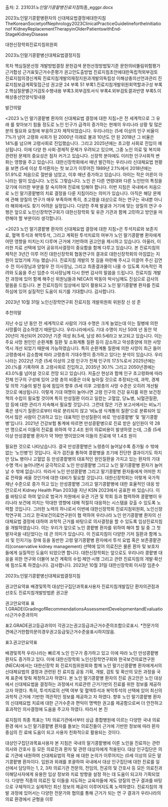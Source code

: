 <p>출처: 2. 231031<em>노인말기콩팥병진료지침</em>최종_eggpr.docx</p>

<p>2023노인말기콩팥병환자의
신대체요법결정에대한지침
TheKoreanSocietyofNephrology2023ClinicalPracticeGuidelinefortheInitiationof KidneyReplacementTherapyinOlderPatientswithEnd-StageKidneyDisease</p>

<p>대한신장학회진료지침위원회</p>

<p>2023노인말기콩팥병신대체요법결정지침</p>

<p>목차
핵심질문선정
개발방법결정
문헌검색
문헌선정방법및기준
문헌의비뚤림위험평가
근거합성
근거표및근거수준평가
권고안도출방법
진료지침초안에대한독립적외부검토
진료지침의갱신계획
진료지침개발의재정지원과개발의독립성
이해상충의선언과관리
진료지침보급계획및접근성
권고문 24
부록  51
부록1.진료지침개발위원회역할과구성 부록2.핵심질문별근거검토수행내용 부록3.외부검토서식 부록4.외부검토결과반영 부록5.이해상충선언양식및내용</p>

<p>발간의말</p>

<p>&lt;2023 노인 말기콩팥병 환자의 신대체요법 결정에 대한 지침&gt;은 전 세계적으로 그 유래 를 찾아보기 힘들 정도로 노인 인구가 급격히 증가하는 현재의 우리나라 상황 및 많은 분의 필요와 요청에 부응하고자 제작되었습니다. 우리나라는 (5세 이상의 인구 비율이 7%가 넘어 고령화 사회가 된 2000년 이래로 불과 10년도 안 된 2018년 그 비율은 14%를 넘으며 고령사회로 진입했습니다. 그리고 2025년에는 초고령 사회로 진입이 예상됩니다. 이에 다양 한 사회·경제적 문제가 우려되고 있으며, 그중 노인 의료 및 복지와 관련된 문제의 중요성은 점차 커가고 있습니다. 신장학 분야에도 이러한 인구사회적 변화는 영향을 주고 있습니다. 대한신장학회에서 매년 발간하는 우리나라 신대체요법 현황을 보면 (5세 이상 투석환자는 첫 보고가 이루어진 1989년 2.1%에서 2018년에는 51.9%로 처음으로 절반을 넘었고, 이후 매년 증가하고 있습니다. 아이는 작은 어른이 아니라는 말이 있습니다. 노인도 그렇습니다. 노인 은 다른 연령대와 다른 노인만의 특징을 갖기에 이러한 부분을 잘 숙지하여 진료에 임해야 합니다.
이번 지침은 국내에서 처음으로 노인 말기콩팥병의 치료 결정을 다룬 지침이라는 의미가 있습니다. 아직은 해당 문제에 관해 양질의 연구가 매우 부족하며 특히, 초고령을 대상으로 하는 연구는 국내뿐 아니라 해외에서도 찾기 어려운 실정입니다. 다양한 주제 발굴과 거기에 맞는 양질의 연구 수행은 앞으로 노인신장학연구회가 대한신장학회 및 유관 기관과 함께 고민하고 방안을 마련해야 할 부분이라 생각합니다.</p>

<p>&lt;2023 노인 말기콩팥병 환자의 신대체요법 결정에 대한 지침&gt;은 투석치료와 보존치료, 혈액 투석과 복막투석, 그리고 계획된 투석치료의 여부가 노인 말기콩팥병 환자에게 어떤 영향을 미치는지 다루며 근거에 기반하여 권고안을 제시하고 있습니다. 아울러, 이러한 치료 선택에 있어 공유의사결정이 중요함을 함께 다루고 있습니다. 본 진료지침의 제작은 3년간 이루 어진 대한신장학회 협동연구의 결과로 대한신장학회의 아낌없는 지원이 있었기에 가능 했습니다. 진료지침 개발의 첫 길을 마련해 주시고 이끌어 주신 김연수 전 이사장님과 양철우 전 이사장님, 그리고 최종결과물이 나올 수 있도록 지속적인 격려와 도움을 주신 임춘수 이사장님께 다시 한번 감사의 말씀을 드립니다. 진료지침 개발 전 과정에 있어 함께 해주신 위원님들과 NECA의 박동아 박사님께도 진심으로 감사의 말씀을 드립니다. 본 진료지침이 임상에서 많이 활용되고 노인 말기콩팥병 환자를 진료하심에 있어 실질적인 도움이 되기를 기대합니다. 감사합니다.</p>

<p>2023년 10월 31일
노인신장학연구회 진료지침 개발위원회 위원장
신 성 준</p>

<p>추천의말</p>

<p>지난 수십 년 동안 전 세계적으로 사람의 기대 수명은 크게 늘었는데 이는 질병에 의한 사망률이 감소하였기 때문입니다. 우리나라에서도 기대 수명이 지난 50여 년 동안 약 20년이 개선되어 2020년 기준 여성 8(.5세, 남성 80.5세라고 보고되고 있습니다. 이는 주요 사망 원인인 순환계통 질환 및 소화계통 질환 등이 감소하고 악성종양에 의한 사망 역시 개선 되었기 때문에 가능하였습니다. 특히 순환계통 질환에 의한 사망이 최근 들어 고령층에서 감소함에 따라 고령층의 기대수명이 증가하고 있다는 분석이 있습니다. 우리나라는 2022년 기준 (5세 이상의 고령 인구가 전체 인구의 17.5%로서 2025년에는 20.(%를 기록하여 초 고령사회로 진입하고, 2035년 30.1% 그리고 2050년경에는 43.0%를 넘어설 것으로 전망 되고 있습니다. 저출산 현상과 함께 인구 초고령화에 따라 전체 인구의 구성에 있어 고령 층의 비중은 더욱 높아질 것으로 추정되는데, 과학, 경제 및 의학 기술의 발전 등에 힘입어 향후 (5세 이후 고령층의 사망 수준은 오히려 개선될 것으로 예상됩니다. 이렇게 기대 여명이 늘어나면 고령 인구의 건강 유지를 위한 보건정책의 수립이 필요할 것이며 특히 만성질환 이라고 일컫는 고혈압, 당뇨병, 뇌혈관질환, 암 등에 대한 관리가 지속해서 필요할 것입니다. 그런데 많은 기관 보고서에서는 비뇨기 혹은 생식기 질환으로부터 따로 분리되지 않고 ‘비뇨생 식계통의 질환’으로 분류되어 있어서 많은 사람이 간과하고 있는 대표적인 만성질환이 바로 ‘만성콩팥병’ 및 ‘말기콩팥병’입니다. 2021년 건강보험 통계에 따르면 만성콩팥병으로 진료 받은 실인원이 약 28만 명으로서 이들의 진료를 위하여 약 2.4조 원의 의료비용이 발생하였 는데, 그중 (5세 이상 만성콩팥병 환자가 약 19만 명이었으며 이들의 진료에 약 1.4조 원이</p>

<p>필요한 것으로 나타났습니다. 결국 만성콩팥병은 노령층이 늘어날수록 증가될 수 밖에 없는 ‘노인병’인 것입니다. 국가 검진을 통하여 콩팥병을 조기에 진단한 결과이기도 하지만 당뇨 병이나 고혈압 등 만성콩팥병의 대표적인 원인질환을 가지고 있는 환자의 기대 수명 역시 늘어나면서 궁극적으로 노인 만성콩팥병 그리고 노인 말기콩팥병 환자가 늘어날 수 밖에 없습니다. 따라서 노인 만성콩팥병 그리고 말기콩팥병 환자들에게 어떠한 치료 전략을 세울 것인가에 대한 대비가 필요할 것입니다. 대한신장학회는 이렇게 국가적 재난 수준으로 증가 하고 있는 만성콩팥병 그리고 말기콩팥병에 대한 효율적인 대응 방안으로서 Kidney Health Plan 2033을 지난 KSN 2023에서 공표한 바 있습니다. 이를 바탕으로 하여 앞으로 범국가 차원에서 유관 기관 및 학회 등과 협력하여 콩팥병이 우리나라 보건에 끼치는 막대한 영향에 대해 적절히 대응하는 시스템을 갖출 수 있도록 노력할 것입니다. 그러한 노력의 하나로서 이번에 대한신장학회 진료지침위원회, 노인신장학연구회 그리고 한국보건의료연구원이 협 력하여 우리나라 노인 만기콩팥병 환자의 신대체요법 결정에 대하여 과학적 근거를 바탕으로 의사결정을 할 수 있도록 임상진료지침을 개발하였습니다. 이는 우리가 앞으로 노인 콩팥병 환자를 위하여 해야 할 일 중 그 첫 발자국을 내딛었다는 데 큰 의미가 있습니다. 이 진료지침이 다양한 기저 질환과 함께 노쇠 및 인지기능 장애 등을 동반한 고령 말기콩팥병 환자에서 투석 요법 혹은 보존콩팥관리(conservative kidney management) 선택에 있어 의료진은 물론 환자 및 보호자들에게 실질적인 도움이 되었으면 합니다. 대한신장학회는 앞으로도 우리나라 콩팥병 대응을 위한 연구와 더불어 보건 계획의 수립·제안·시행 그리고 관련 진료지침의 개발·확산에 힘쓰도록 하겠습니다. 감사합니다.
2023년 10월 31일
대한신장학회 이사장
임춘수</p>

<p>2023노인말기콩팥병신대체요법결정지침</p>

<p>권고안요약표
배경및목적
대상인구집단과목표사용자
진료지침개발집단
환자의관점과선호도
진료지침개발방법론
권고문</p>

<p>권고안요약표
표1.GRADE(GradingofRecommendationsAssessmentDevelopmentandEvaluation)근거수준과의미</p>

<p>표2.GRADE권고등급과의미
각권고는권고등급과근거수준의조합으로표시.
*전문가의견에근거한합의문의경우권고등급및근거수준을표시하지않음.</p>

<p>표3.권고안요약표</p>

<p>배경및목적
우리나라는 빠르게 노인 인구가 증가하고 있고 이에 따라 노인 만성콩팥병 환자도 증가하고 있다. 이에 대한신장학회 노인신장학연구회와 한국보건의료연구원(NECA)에서는 대한신장학 회 진료지침위원회와 함께 노인 말기신콩팥병 환자에게서의 신대체요법의 결정과 관련된 진 료지침 공동 기획, 개발, 검토 및 확산의 모든 과정을 국제 표준에 맞춰 제정하고자 하였다.
본 노인 말기콩팥병 환자의 진료 권고안은 노인 대상에서 신대체요법을 결정하는 과정에서 치료관련 근거기반의 진료를 위한 정보를 제공하고자 하였다. 특히, 투석치료의 선택 여부 및 혈액투석과 복막투석의 선택에 있어 최신의 과학적 근거에 기반한 객관적인 정보를 제공하고 자 하였다. 향후 노인 말기콩팥병 환자의 신대체요법 치료에 대한 근거수준과 편익이 명백한 권고를 제공함으로써 더 안전하고 효과적인 의사결정에 도움을 주고자 하였다. 따라서 본 진</p>

<p>료지침의 최종 목표는 1차 의료기관에서부터 상급 종합병원에 이르는 다양한 국내 의료환경
에서 노인 말기콩팥병 환자를 돌보는 의료진들이 근거에 기반한 정보에 따라 환자중심의 진 료에 도움이 되고 사용자 친화적으로 활용되는 것이다.</p>

<p>대상인구집단과목표사용자
본 지침은 국내의 말기콩팥병에 이른 노인을 진료하는 관련 의사와 간호사 등 모든 의료진과 환자 및 관련 대상자에게 적용된다. 대상 인구집단은 의료 기관에 내원하여 신대체요법의 적용 에 대한 논의가 이루어지는 (0세 이상의 모든 말기콩팥병 환자이다. 입원과 외래를 포괄하여 국내에서 대상 인구집단에 대한 진료를 일선에서 담당하는 1, 2, 3차 의료기관 전문의, 전임의, 전공의 및 간호사 등 모든 의료진과 이해당사자에게 유용한 임상 정보와 치료 방향을 설정 하는 데 도움이 되고자 기획되었다. 다양한 직종의 의료진 및 이들을 지도하는 교육자들에 게도 양질의 연구 결과를 바탕으로 구체적이고 실제적인 최신 정보의 제공이 이루어지도록 노력하였다. 진료지침의 개발 과정에 있어서는 다양한 전문가와 협의를 통해 근거가 되는 연 구 결과가 우리나라의 의료 환경에서 균형을 이루</p>
